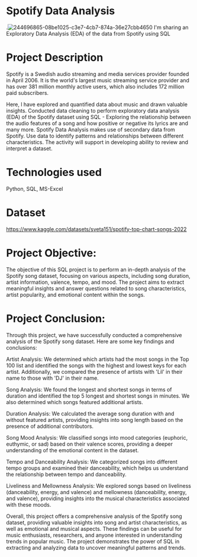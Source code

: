 # Spotify Data Analysis
.![244696865-08be1025-c3e7-4cb7-874a-36e27cbb4650](https://github.com/AnalystVishesh/Spotify-Analysis/assets/144563711/723a38c9-0afe-4f15-97f6-b3ad77e67029)
I'm sharing an Exploratory Data Analysis (EDA)  of the data from Spotify using SQL

# Project Description

Spotify is a Swedish audio streaming and media services provider founded in April 2006. It is the world's largest music streaming service provider and has over 381 million monthly active users, which also includes 172 million paid subscribers.

Here, l have explored and quantified data about music and drawn valuable insights. Conducted data cleaning to perform exploratory data analysis (EDA) of the Spotify dataset using SQL - Exploring the relationship between the audio features of a song and how positive or negative its lyrics are and many more. Spotify Data Analysis makes use of secondary data from Spotify. Use data to identify patterns and relationships between different characteristics. The activity will support in developing ability to review and interpret a dataset.

# Technologies used
Python, SQL, MS-Excel

# Dataset
https://www.kaggle.com/datasets/sveta151/spotify-top-chart-songs-2022

# Project Objective:
The objective of this SQL project is to perform an in-depth analysis of the Spotify song dataset, focusing on various aspects, including song duration, artist information, valence, tempo, and mood. The project aims to extract meaningful insights and answer questions related to song characteristics, artist popularity, and emotional content within the songs.

# Project Conclusion:
Through this project, we have successfully conducted a comprehensive analysis of the Spotify song dataset. Here are some key findings and conclusions:

Artist Analysis: We determined which artists had the most songs in the Top 100 list and identified the songs with the highest and lowest keys for each artist. Additionally, we compared the presence of artists with 'Lil' in their name to those with 'DJ' in their name.

Song Analysis: We found the longest and shortest songs in terms of duration and identified the top 5 longest and shortest songs in minutes. We also determined which songs featured additional artists.

Duration Analysis: We calculated the average song duration with and without featured artists, providing insights into song length based on the presence of additional contributors.

Song Mood Analysis: We classified songs into mood categories (euphoric, euthymic, or sad) based on their valence scores, providing a deeper understanding of the emotional content in the dataset.

Tempo and Danceability Analysis: We categorized songs into different tempo groups and examined their danceability, which helps us understand the relationship between tempo and danceability.

Liveliness and Mellowness Analysis: We explored songs based on liveliness (danceability, energy, and valence) and mellowness (danceability, energy, and valence), providing insights into the musical characteristics associated with these moods.

Overall, this project offers a comprehensive analysis of the Spotify song dataset, providing valuable insights into song and artist characteristics, as well as emotional and musical aspects. These findings can be useful for music enthusiasts, researchers, and anyone interested in understanding trends in popular music. The project demonstrates the power of SQL in extracting and analyzing data to uncover meaningful patterns and trends.
